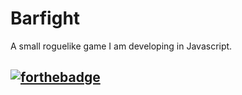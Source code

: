 # Barfight

A small roguelike game I am developing in Javascript.

## [![forthebadge](http://forthebadge.com/images/badges/built-with-love.svg)](http://forthebadge.com)
